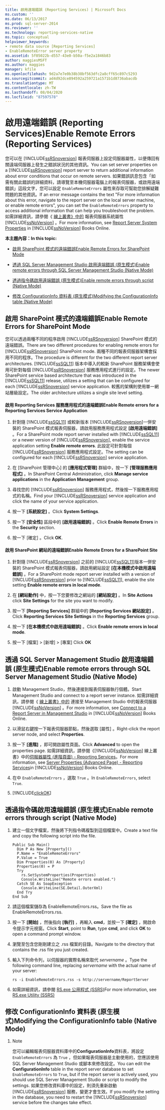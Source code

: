 ```yaml
---
title: 啟用遠端錯誤 (Reporting Services) | Microsoft Docs
ms.custom: ''
ms.date: 06/13/2017
ms.prod: sql-server-2014
ms.reviewer: ''
ms.technology: reporting-services-native
ms.topic: conceptual
helpviewer_keywords:
- remote data source [Reporting Services]
- EnableRemoteError server property
ms.assetid: 5f05022b-d557-43e0-b50a-f5e2a1846b83
author: maggiesMSFT
ms.author: maggies
manager: kfile
ms.openlocfilehash: 9d2a7e7e0b38b38bf563dfc2a8cff65c897c5293
ms.sourcegitcommit: ad4d92dce894592a259721a1571b1d8736abacdb
ms.translationtype: MT
ms.contentlocale: zh-TW
ms.lasthandoff: 08/04/2020
ms.locfileid: "87597578"
---
```

# <a name="enable-remote-errors-reporting-services"></a><span data-ttu-id="d3416-102">啟用遠端錯誤 (Reporting Services)</span><span class="sxs-lookup"><span data-stu-id="d3416-102">Enable Remote Errors (Reporting Services)</span></span>
  <span data-ttu-id="d3416-103">您可以在 [!INCLUDE[ssRSnoversion](../../includes/ssrsnoversion-md.md)] 報表伺服器上設定伺服器屬性，以便傳回有關遠端伺服器上發生之錯誤狀況的其他資訊。</span><span class="sxs-lookup"><span data-stu-id="d3416-103">You can set server properties on a [!INCLUDE[ssRSnoversion](../../includes/ssrsnoversion-md.md)] report server to return additional information about error conditions that occur on remote servers.</span></span> <span data-ttu-id="d3416-104">如果錯誤訊息包含「如需有關此錯誤的詳細資料，請導覽至本機伺服器電腦上的報表伺服器，或啟用遠端錯誤」這段文字，您可以設定 `EnableRemoteErrors` 屬性來存取可幫助您排解疑難問題的其他資訊。</span><span class="sxs-lookup"><span data-stu-id="d3416-104">If an error message contains the text "For more information about this error, navigate to the report server on the local server machine, or enable remote errors", you can set the `EnableRemoteErrors` property to access additional information that can help you troubleshoot the problem.</span></span> <span data-ttu-id="d3416-105">如需詳細資訊，請參閱《 [線上叢書》中的](../report-server-web-service/net-framework/reporting-services-properties-report-server-system-properties.md) 報表伺服器系統屬性 [!INCLUDE[ssNoVersion](../../includes/ssnoversion-md.md)] 。</span><span class="sxs-lookup"><span data-stu-id="d3416-105">For more information, see [Report Server System Properties](../report-server-web-service/net-framework/reporting-services-properties-report-server-system-properties.md) in [!INCLUDE[ssNoVersion](../../includes/ssnoversion-md.md)] Books Online.</span></span>  
  
 <span data-ttu-id="d3416-106">**本主題內容：**</span><span class="sxs-lookup"><span data-stu-id="d3416-106">**In this topic:**</span></span>  
  
-   [<span data-ttu-id="d3416-107">啟用 SharePoint 模式的遠端錯誤</span><span class="sxs-lookup"><span data-stu-id="d3416-107">Enable Remote Errors for SharePoint Mode</span></span>](#bkmk_sharepoint)  
  
-   [<span data-ttu-id="d3416-108">透過 SQL Server Management Studio 啟用遠端錯誤 (原生模式)</span><span class="sxs-lookup"><span data-stu-id="d3416-108">Enable remote errors through SQL Server Management Studio (Native Mode)</span></span>](#bkmk_mgtStudio)  
  
-   [<span data-ttu-id="d3416-109">透過指令碼啟用遠端錯誤 (原生模式)</span><span class="sxs-lookup"><span data-stu-id="d3416-109">Enable remote errors through script (Native Mode)</span></span>](#bkmk_script)  
  
-   [<span data-ttu-id="d3416-110">修改 ConfigurationInfo 資料表 (原生模式)</span><span class="sxs-lookup"><span data-stu-id="d3416-110">Modifying the ConfigurationInfo table (Native Mode)</span></span>](#bkmk_ConfigurationInfo)  
  
##  <a name="enable-remote-errors-for-sharepoint-mode"></a><a name="bkmk_sharepoint"></a> <span data-ttu-id="d3416-111">啟用 SharePoint 模式的遠端錯誤</span><span class="sxs-lookup"><span data-stu-id="d3416-111">Enable Remote Errors for SharePoint Mode</span></span>  
 <span data-ttu-id="d3416-112">您可以透過兩種不同的程序啟用 [!INCLUDE[ssRSnoversion](../../includes/ssrsnoversion-md.md)] SharePoint 模式的遠端錯誤。</span><span class="sxs-lookup"><span data-stu-id="d3416-112">There are two different procedures for enabling remote errors for [!INCLUDE[ssRSnoversion](../../includes/ssrsnoversion-md.md)] SharePoint mode.</span></span> <span data-ttu-id="d3416-113">兩種不同的報表伺服器架構會採用不同的程序。</span><span class="sxs-lookup"><span data-stu-id="d3416-113">The procedure is different for the two different report server architectures.</span></span> <span data-ttu-id="d3416-114">[!INCLUDE[ssSQL11](../../includes/sssql11-md.md)] 版本中導入的較新 SharePoint 服務架構會使用可針對每個 [!INCLUDE[ssRSnoversion](../../includes/ssrsnoversion-md.md)] 服務應用程式進行的設定。</span><span class="sxs-lookup"><span data-stu-id="d3416-114">The newer SharePoint service based architecture that was introduced in the [!INCLUDE[ssSQL11](../../includes/sssql11-md.md)] release, utilizes a setting that can be configured for each [!INCLUDE[ssRSnoversion](../../includes/ssrsnoversion-md.md)] service application.</span></span> <span data-ttu-id="d3416-115">較舊的架構則使用單一網站層級設定。</span><span class="sxs-lookup"><span data-stu-id="d3416-115">The older architecture utilizes a single site level setting.</span></span>  
  
#### <a name="enable-remote-errors-for-a-reporting-services-service-application"></a><span data-ttu-id="d3416-116">啟用 Reporting Services 服務應用程式的遠端錯誤</span><span class="sxs-lookup"><span data-stu-id="d3416-116">Enable Remote errors for a Reporting Services Service Application</span></span>  
  
1.  <span data-ttu-id="d3416-117">針對隨 [!INCLUDE[ssSQL11](../../includes/sssql11-md.md)] 或較新版本 [!INCLUDE[ssRSnoversion](../../includes/ssrsnoversion-md.md)]一併安裝的 SharePoint 模式報表伺服器，請啟用服務應用程式設定 **[啟用遠端錯誤]** 。</span><span class="sxs-lookup"><span data-stu-id="d3416-117">For a SharePoint mode report server installed with [!INCLUDE[ssSQL11](../../includes/sssql11-md.md)] or a newer version of [!INCLUDE[ssRSnoversion](../../includes/ssrsnoversion-md.md)], enable the service application setting **Enable remote errors**.</span></span> <span data-ttu-id="d3416-118">此設定可針對每個 [!INCLUDE[ssRSnoversion](../../includes/ssrsnoversion-md.md)] 服務應用程式設定。</span><span class="sxs-lookup"><span data-stu-id="d3416-118">The setting can be configured for each [!INCLUDE[ssRSnoversion](../../includes/ssrsnoversion-md.md)] service application.</span></span>  
  
2.  <span data-ttu-id="d3416-119">在 [SharePoint 管理中心] 的 **[應用程式管理]** 群組中，按一下 **[管理服務應用程式]** 。</span><span class="sxs-lookup"><span data-stu-id="d3416-119">In SharePoint Central Administration, click **Manage service applications** in the **Application Management** group.</span></span>  
  
3.  <span data-ttu-id="d3416-120">尋找您的 [!INCLUDE[ssRSnoversion](../../includes/ssrsnoversion-md.md)] 服務應用程式，然後按一下服務應用程式的名稱。</span><span class="sxs-lookup"><span data-stu-id="d3416-120">Find your [!INCLUDE[ssRSnoversion](../../includes/ssrsnoversion-md.md)] service application and click the name of your service application.</span></span>  
  
4.  <span data-ttu-id="d3416-121">按一下 **[系統設定]** 。</span><span class="sxs-lookup"><span data-stu-id="d3416-121">Click **System Settings**.</span></span>  
  
5.  <span data-ttu-id="d3416-122">按一下 **[安全性]** 區段中的 **[啟用遠端錯誤]** 。</span><span class="sxs-lookup"><span data-stu-id="d3416-122">Click **Enable Remote Errors** in the **Security** section.</span></span>  
  
6.  <span data-ttu-id="d3416-123">按一下 [確定]  。</span><span class="sxs-lookup"><span data-stu-id="d3416-123">Click **OK**.</span></span>  
  
#### <a name="enable-remote-errors-for-a-sharepoint-site"></a><span data-ttu-id="d3416-124">啟用 SharePoint 網站的遠端錯誤</span><span class="sxs-lookup"><span data-stu-id="d3416-124">Enable Remote Errors for a SharePoint Site</span></span>  
  
1.  <span data-ttu-id="d3416-125">針對隨 [!INCLUDE[ssRSnoversion](../../includes/ssrsnoversion-md.md)] 之前的 [!INCLUDE[ssSQL11](../../includes/sssql11-md.md)]版本一併安裝的 SharePoint 模式報表伺服器，請啟用網站設定 **[在本機模式中啟用遠端錯誤]** 。</span><span class="sxs-lookup"><span data-stu-id="d3416-125">For a SharePoint mode report server installed with a version of [!INCLUDE[ssRSnoversion](../../includes/ssrsnoversion-md.md)] prior to [!INCLUDE[ssSQL11](../../includes/sssql11-md.md)], enable the site setting **Enable remote errors in local mode**.</span></span>  
  
2.  <span data-ttu-id="d3416-126">在 **[網站動作]** 中，按一下您要修改之網站的 **[網站設定]** 。</span><span class="sxs-lookup"><span data-stu-id="d3416-126">In **Site Actions** click **Site Settings** for the site you want to modify.</span></span>  
  
3.  <span data-ttu-id="d3416-127">按一下 **[Reporting Services]** 群組中的 **[Reporting Services 網站設定]** 。</span><span class="sxs-lookup"><span data-stu-id="d3416-127">Click **Reporting Services Site Settings** in the **Reporting Services** group.</span></span>  
  
4.  <span data-ttu-id="d3416-128">按一下 **[在本機模式中啟用遠端錯誤]** 。</span><span class="sxs-lookup"><span data-stu-id="d3416-128">Click **Enable remote errors in local mode**.</span></span>  
  
5.  <span data-ttu-id="d3416-129">按一下 [檔案] &gt; [新增] &gt; [專案] </span><span class="sxs-lookup"><span data-stu-id="d3416-129">Click **OK**</span></span>  
  
##  <a name="enable-remote-errors-through-sql-server-management-studio-native-mode"></a><a name="bkmk_mgtStudio"></a> <span data-ttu-id="d3416-130">透過 SQL Server Management Studio 啟用遠端錯誤 (原生模式)</span><span class="sxs-lookup"><span data-stu-id="d3416-130">Enable remote errors through SQL Server Management Studio (Native Mode)</span></span>  
  
1.  <span data-ttu-id="d3416-131">啟動 Management Studio，然後連接到報表伺服器執行個體。</span><span class="sxs-lookup"><span data-stu-id="d3416-131">Start Management Studio and connect to a report server instance.</span></span> <span data-ttu-id="d3416-132">如需詳細資訊，請參閱《 [線上叢書》中的](../tools/connect-to-a-report-server-in-management-studio.md) 連接至 Management Studio 中的報表伺服器 [!INCLUDE[ssNoVersion](../../includes/ssnoversion-md.md)] 。</span><span class="sxs-lookup"><span data-stu-id="d3416-132">For more information, see [Connect to a Report Server in Management Studio](../tools/connect-to-a-report-server-in-management-studio.md) in [!INCLUDE[ssNoVersion](../../includes/ssnoversion-md.md)] Books Online.</span></span>  
  
2.  <span data-ttu-id="d3416-133">以滑鼠右鍵按一下報表伺服器節點，然後選取 [屬性]  。</span><span class="sxs-lookup"><span data-stu-id="d3416-133">Right-click the report server node, and select **Properties**.</span></span>  
  
3.  <span data-ttu-id="d3416-134">按一下 **[進階]** ，即可開啟屬性頁面。</span><span class="sxs-lookup"><span data-stu-id="d3416-134">Click **Advanced** to open the properties page.</span></span> <span data-ttu-id="d3416-135">如需詳細資訊，請參閱《[!INCLUDE[ssNoVersion](../../includes/ssnoversion-md.md)] 線上叢書》中的[伺服器屬性 &#40;進階頁面&#41; - Reporting Services](../tools/server-properties-advanced-page-reporting-services.md)。</span><span class="sxs-lookup"><span data-stu-id="d3416-135">For more information, see [Server Properties &#40;Advanced Page&#41; - Reporting Services](../tools/server-properties-advanced-page-reporting-services.md)in [!INCLUDE[ssNoVersion](../../includes/ssnoversion-md.md)] Books Online.</span></span>  
  
4.  <span data-ttu-id="d3416-136">在中 `EnableRemoteErrors` ，選取 `True` 。</span><span class="sxs-lookup"><span data-stu-id="d3416-136">In `EnableRemoteErrors`, select `True`.</span></span>  
  
5.  [!INCLUDE[clickOK](../../includes/clickok-md.md)]  
  
##  <a name="enable-remote-errors-through-script-native-mode"></a><a name="bkmk_script"></a> <span data-ttu-id="d3416-137">透過指令碼啟用遠端錯誤 (原生模式)</span><span class="sxs-lookup"><span data-stu-id="d3416-137">Enable remote errors through script (Native Mode)</span></span>  
  
1.  <span data-ttu-id="d3416-138">建立一個文字檔案，然後將下列指令碼複製到這個檔案中。</span><span class="sxs-lookup"><span data-stu-id="d3416-138">Create a text file and copy the following script into the file.</span></span>  
  
    ```  
    Public Sub Main()  
      Dim P As New [Property]()  
      P.Name = "EnableRemoteErrors"  
      P.Value = True  
      Dim Properties(0) As [Property]  
      Properties(0) = P  
      Try  
        rs.SetSystemProperties(Properties)  
        Console.WriteLine("Remote errors enabled.")  
      Catch SE As SoapException  
        Console.WriteLine(SE.Detail.OuterXml)  
      End Try  
    End Sub  
    ```  
  
2.  <span data-ttu-id="d3416-139">請這個檔案儲存為 EnableRemoteErrors.rss。</span><span class="sxs-lookup"><span data-stu-id="d3416-139">Save the file as EnableRemoteErrors.rss.</span></span>  
  
3.  <span data-ttu-id="d3416-140">按一下 **[開始]** ，然後指向 **[執行]** ，再輸入 **cmd**，並按一下 **[確定]** ，開啟命令提示字元視窗。</span><span class="sxs-lookup"><span data-stu-id="d3416-140">Click **Start**, point to **Run**, type **cmd**, and click **OK** to open a command prompt window.</span></span>  
  
4.  <span data-ttu-id="d3416-141">瀏覽至包含您剛剛建立之 .rss 檔案的目錄。</span><span class="sxs-lookup"><span data-stu-id="d3416-141">Navigate to the directory that contains the .rss file you just created.</span></span>  
  
5.  <span data-ttu-id="d3416-142">輸入下列命令列，以伺服器的實際名稱來取代 *servername* 。</span><span class="sxs-lookup"><span data-stu-id="d3416-142">Type the following command line, replacing *servername* with the actual name of your server:</span></span>  
  
    ```  
    rs -i EnableRemoteErrors.rss -s http://servername/ReportServer  
    ```  
  
6.  <span data-ttu-id="d3416-143">如需詳細資訊，請參閱 [RS.exe 公用程式 &#40;SSRS&#41;](../tools/rs-exe-utility-ssrs.md)</span><span class="sxs-lookup"><span data-stu-id="d3416-143">For more information, see [RS.exe Utility &#40;SSRS&#41;](../tools/rs-exe-utility-ssrs.md)</span></span>  
  
##  <a name="modifying-the-configurationinfo-table-native-mode"></a><a name="bkmk_ConfigurationInfo"></a> <span data-ttu-id="d3416-144">修改 ConfigurationInfo 資料表 (原生模式)</span><span class="sxs-lookup"><span data-stu-id="d3416-144">Modifying the ConfigurationInfo table (Native Mode)</span></span>  
  
1.  > [!NOTE]  
    >  <span data-ttu-id="d3416-145">您可以編輯報表伺服器資料庫中的**ConfigurationInfo**資料表，將設定 `EnableRemoteErrors` 為 `True` ，但如果報表伺服器是主動使用的，您應該使用 SQL Server Management Studio 或腳本來修改設定。</span><span class="sxs-lookup"><span data-stu-id="d3416-145">You can edit the **ConfigurationInfo** table in the report server database to set `EnableRemoteErrors` to `True`, but if the report server is actively used, you should use SQL Server Management Studio or script to modify the settings.</span></span> <span data-ttu-id="d3416-146">如果您修改資料庫中的設定，則須先重新啟動 [!INCLUDE[ssRSnoversion](../../includes/ssrsnoversion-md.md)] 服務，變更才會生效。</span><span class="sxs-lookup"><span data-stu-id="d3416-146">If you modify the setting in the database, you need to restart the [!INCLUDE[ssRSnoversion](../../includes/ssrsnoversion-md.md)] service before the changes take effect.</span></span>  
  
  
